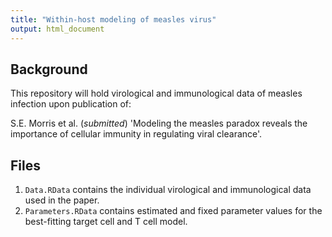 ```yaml
---
title: "Within-host modeling of measles virus"
output: html_document
---
```



## Background

This repository will hold virological and immunological data of measles infection upon publication of: 

S.E. Morris et al. (*submitted*) 'Modeling the measles paradox reveals the importance of cellular immunity in regulating viral clearance'.


## Files

1. `Data.RData` contains the individual virological and immunological data used in the paper.
2. `Parameters.RData` contains estimated and fixed parameter values for the best-fitting target cell and T cell model.